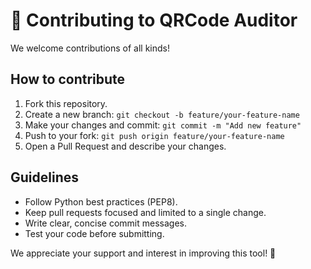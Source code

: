 # 🤝 Contributing to QRCode Auditor

We welcome contributions of all kinds!

## How to contribute

1. Fork this repository.
2. Create a new branch: `git checkout -b feature/your-feature-name`
3. Make your changes and commit: `git commit -m "Add new feature"`
4. Push to your fork: `git push origin feature/your-feature-name`
5. Open a Pull Request and describe your changes.

## Guidelines

- Follow Python best practices (PEP8).
- Keep pull requests focused and limited to a single change.
- Write clear, concise commit messages.
- Test your code before submitting.

We appreciate your support and interest in improving this tool! 🚀